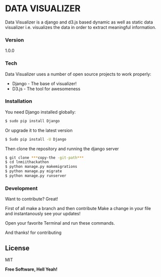 # DATA VISUALIZER

Data Visualizer is a django and d3.js based dynamic as well as static data visualizer i.e. visualizes the data in order to extract meaningful information.


### Version
1.0.0

### Tech

Data Visualizer uses a number of open source projects to work properly:

* Django - The base of visualizer!
* D3.js - The tool for awesomeness

### Installation

You need Django installed globally:

```sh
$ sudo pip install Django
```
Or upgrade it to the latest version
```sh
$ Sudo pip install -U Django
```
Then clone the repository and running the django server
```sh
$ git clone ***copy-the -git-path***
$ cd lnmiithackathon
$ python manage.py makemigrations
$ python manage.py migrate
$ python manage.py runserver
```

### Development

Want to contribute? Great!

First of all make a branch and then contribute
Make a change in your file and instantanously see your updates!

Open your favorite Terminal and run these commands.

And thanks! for contributing


License
----

MIT


**Free Software, Hell Yeah!**



